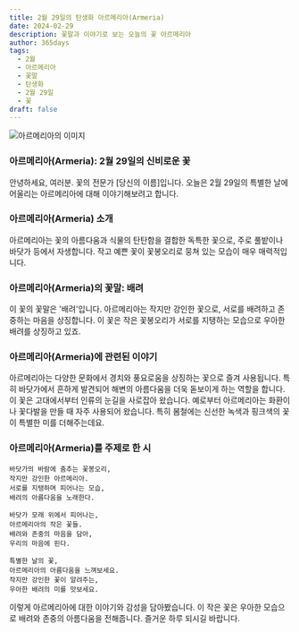 ```yaml
---
title: 2월 29일의 탄생화 아르메리아(Armeria)
date: 2024-02-29
description: 꽃말과 이야기로 보는 오늘의 꽃 아르메리아
author: 365days
tags:
  - 2월
  - 아르메리아
  - 꽃말
  - 탄생화
  - 2월 29일
  - 꽃
draft: false
---
```


![아르메리아의 이미지](https://cdn.pixabay.com/photo/2019/05/02/18/43/thrift-4174262_640.jpg#center)


### 아르메리아(Armeria): 2월 29일의 신비로운 꽃

안녕하세요, 여러분. 꽃의 전문가 [당신의 이름]입니다. 오늘은 2월 29일의 특별한 날에 어울리는 아르메리아에 대해 이야기해보려고 합니다.

### 아르메리아(Armeria) 소개

아르메리아는 꽃의 아름다움과 식물의 탄탄함을 결합한 독특한 꽃으로, 주로 풀밭이나 바닷가 등에서 자생합니다. 작고 예쁜 꽃이 꽃봉오리로 뭉쳐 있는 모습이 매우 매력적입니다.

### 아르메리아(Armeria)의 꽃말: 배려

이 꽃의 꽃말은 '배려'입니다. 아르메리아는 작지만 강인한 꽃으로, 서로를 배려하고 존중하는 마음을 상징합니다. 이 꽃은 작은 꽃봉오리가 서로를 지탱하는 모습으로 우아한 배려를 상징하고 있죠.

### 아르메리아(Armeria)에 관련된 이야기

아르메리아는 다양한 문화에서 경치와 풍요로움을 상징하는 꽃으로 즐겨 사용됩니다. 특히 바닷가에서 흔하게 발견되어 해변의 아름다움을 더욱 돋보이게 하는 역할을 합니다. 이 꽃은 고대에서부터 인류의 눈길을 사로잡아 왔습니다. 예로부터 아르메리아는 화환이나 꽃다발을 만들 때 자주 사용되어 왔습니다. 특히 봄철에는 신선한 녹색과 핑크색의 꽃이 특별한 미를 더해주는데요.

### 아르메리아(Armeria)를 주제로 한 시

	바닷가의 바람에 춤추는 꽃봉오리,
	작지만 강인한 아르메리아.
	서로를 지탱하며 피어나는 모습,
	배려의 아름다움을 노래한다.
	
	바닷가 모래 위에서 피어나는,
	아르메리아의 작은 꽃들.
	배려와 존중의 마음을 담아,
	우리의 마음에 핀다.
	
	특별한 날의 꽃,
	아르메리아의 아름다움을 느껴보세요.
	작지만 강인한 꽃이 알려주는,
	우아한 배려의 미를 맛보세요.

이렇게 아르메리아에 대한 이야기와 감성을 담아봤습니다. 이 작은 꽃은 우아한 모습으로 배려와 존중의 아름다움을 전해줍니다. 즐거운 하루 되시길 바랍니다.
